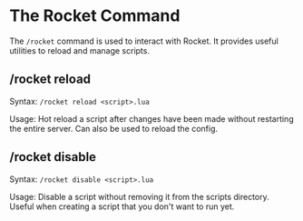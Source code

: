 # The Rocket Command

The `/rocket` command is used to interact with Rocket. It provides useful utilities to reload and manage scripts.

## /rocket reload

Syntax: `/rocket reload <script>.lua`

Usage: Hot reload a script after changes have been made without restarting the entire server. Can also be used to reload the config.

## /rocket disable

Syntax: `/rocket disable <script>.lua`

Usage: Disable a script without removing it from the scripts directory. Useful when creating a script that you don't want to run yet.
